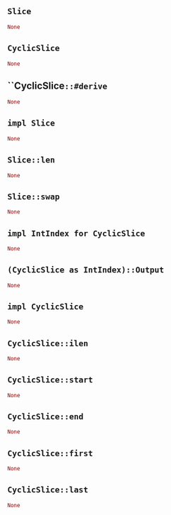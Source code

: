 ## `Slice`

```rust
None
```

## `CyclicSlice`

```rust
None
```

## ``CyclicSlice`::#derive`

```rust
None
```

## `impl Slice`

```rust
None
```

## `Slice::len`

```rust
None
```

## `Slice::swap`

```rust
None
```

## `impl IntIndex for CyclicSlice`

```rust
None
```

## `(CyclicSlice as IntIndex)::Output`

```rust
None
```

## `impl CyclicSlice`

```rust
None
```

## `CyclicSlice::ilen`

```rust
None
```

## `CyclicSlice::start`

```rust
None
```

## `CyclicSlice::end`

```rust
None
```

## `CyclicSlice::first`

```rust
None
```

## `CyclicSlice::last`

```rust
None
```
